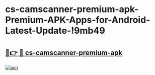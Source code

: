 # cs-camscanner-premium-apk-Premium-APK-Apps-for-Android-Latest-Update-!9mb49

# <h2><a href="https://ap3rcq.esa.edu.pl?title=cs-camscanner-premium-apk&ref=9mb49">🔗👉 🔴 cs-camscanner-premium-apk</a></h2>

[![acn](https://github.com/user-attachments/assets/0f9c940e-d8b0-45ae-aac7-cd30a18b3e1c)](https://ap3rcq.esa.edu.pl?title=cs-camscanner-premium-apk&ref=9mb49)

